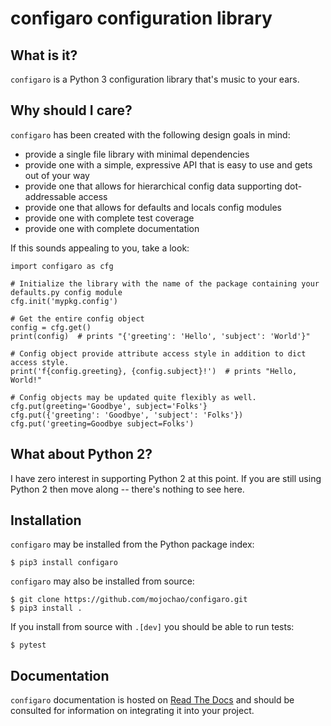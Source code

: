 configaro configuration library
===============================

What is it?
-----------

`configaro` is a Python 3 configuration library that's music to your ears.

Why should I care?
------------------

`configaro` has been created with the following design goals in mind:

- provide a single file library with minimal dependencies
- provide one with a simple, expressive API that is easy to use and gets out of your way
- provide one that allows for hierarchical config data supporting dot-addressable access 
- provide one that allows for defaults and locals config modules
- provide one with complete test coverage
- provide one with complete documentation

If this sounds appealing to you, take a look:

    import configaro as cfg
    
    # Initialize the library with the name of the package containing your defaults.py config module
    cfg.init('mypkg.config')
    
    # Get the entire config object
    config = cfg.get()
    print(config)  # prints "{'greeting': 'Hello', 'subject': 'World'}"

    # Config object provide attribute access style in addition to dict access style.    
    print('f{config.greeting}, {config.subject}!')  # prints "Hello, World!"
    
    # Config objects may be updated quite flexibly as well.
    cfg.put(greeting='Goodbye', subject='Folks'}
    cfg.put({'greeting': 'Goodbye', 'subject': 'Folks'}) 
    cfg.put('greeting=Goodbye subject=Folks')


What about Python 2?
--------------------

I have zero interest in supporting Python 2 at this point.  If you are still
using Python 2 then move along -- there's nothing to see here.

Installation
------------

`configaro` may be installed from the Python package index:

    $ pip3 install configaro

`configaro` may also be installed from source:

    $ git clone https://github.com/mojochao/configaro.git
    $ pip3 install .

If you install from source with `.[dev]` you should be able to run tests:

    $ pytest

Documentation
-------------

`configaro` documentation is hosted on [Read The Docs](https://configaro.readthedocs.io/en/latest/)
and should be consulted for information on integrating it into your project.
